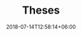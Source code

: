 ---
title: "Theses"
date: 2018-07-14T12:58:14+06:00
description : "This is meta description"
type: courses
layout: theses
---